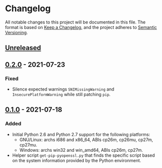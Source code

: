 # Changelog

All notable changes to this project will be documented in this file. The format
is based on [Keep a Changelog](https://keepachangelog.com/en/1.0.0/), and the
project adheres to [Semantic Versioning](https://semver.org/spec/v2.0.0.html).

## [Unreleased]

## [0.2.0] - 2021-07-23

### Fixed
- Silence expected warnings `SNIMissingWarning` and `InsecurePlatformWarning`
  while still patching `pip`.

## [0.1.0] - 2021-07-18

### Added
- Initial Python 2.6 and Python 2.7 support for the following platforms:
  - GNU/Linux: archs i686 and x86_64, ABIs cp26m, cp26mu, cp27m, cp27mu.
  - Windows: archs win32 and win_amd64, ABIs cp26m, cp27m.
- Helper script `get-pip-pyopenssl.py` that finds the specific script based
  on the system information provided by the Python environment.


[Unreleased]:
https://github.com/molinav/get-pip-pyopenssl/compare/v0.2.0...master
[0.2.0]:
https://github.com/molinav/get-pip-pyopenssl/compare/v0.1.0...v0.2.0
[0.1.0]:
https://github.com/molinav/get-pip-pyopenssl/releases/tag/v0.1.0

